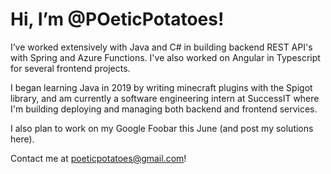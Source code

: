# Hi, I’m @POeticPotatoes!
I’ve worked extensively with Java and C# in building backend REST API's with Spring and Azure Functions. I've also worked on Angular in Typescript for several frontend projects.

I began learning Java in 2019 by writing minecraft plugins with the Spigot library, and am currently a software engineering intern at SuccessIT where I'm building deploying and managing both backend and frontend services.

I also plan to work on my Google Foobar this June (and post my solutions here).

Contact me at poeticpotatoes@gmail.com!

<!---
POeticPotatoes/POeticPotatoes is a ✨ special ✨ repository because its `README.md` (this file) appears on your GitHub profile.
You can click the Preview link to take a look at your changes.
--->

